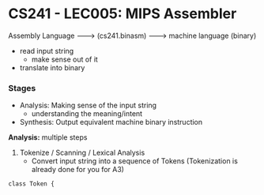 # CS241 - LEC005: MIPS Assembler
Assembly Language ---> (cs241.binasm) ---> machine language (binary)

- read input string
  - make sense out of it
- translate into binary
### Stages
- Analysis: Making sense of the input string
  - understanding the meaning/intent
- Synthesis: Output equivalent machine binary instruction

**Analysis:** multiple steps
1. Tokenize / Scanning / Lexical Analysis
    - Convert input string into a sequence of Tokens (Tokenization is already done for you for A3)

```
class Token {

``` 
<!--stackedit_data:
eyJoaXN0b3J5IjpbLTE5NjIwODU2MDAsLTM4MzEwMTQzMiwtNT
Q1ODAwODZdfQ==
-->